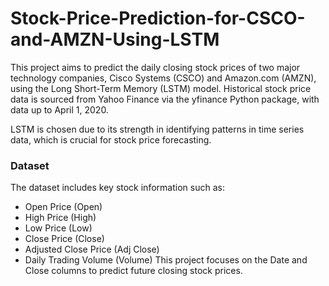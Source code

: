 # Stock-Price-Prediction-for-CSCO-and-AMZN-Using-LSTM

This project aims to predict the daily closing stock prices of two major technology companies, Cisco Systems (CSCO) and Amazon.com (AMZN), using the Long Short-Term Memory (LSTM) model. Historical stock price data is sourced from Yahoo Finance via the yfinance Python package, with data up to April 1, 2020.

LSTM is chosen due to its strength in identifying patterns in time series data, which is crucial for stock price forecasting.


### Dataset
The dataset includes key stock information such as:
- Open Price (Open)
- High Price (High)
- Low Price (Low)
- Close Price (Close)
- Adjusted Close Price (Adj Close)
- Daily Trading Volume (Volume)
This project focuses on the Date and Close columns to predict future closing stock prices.
